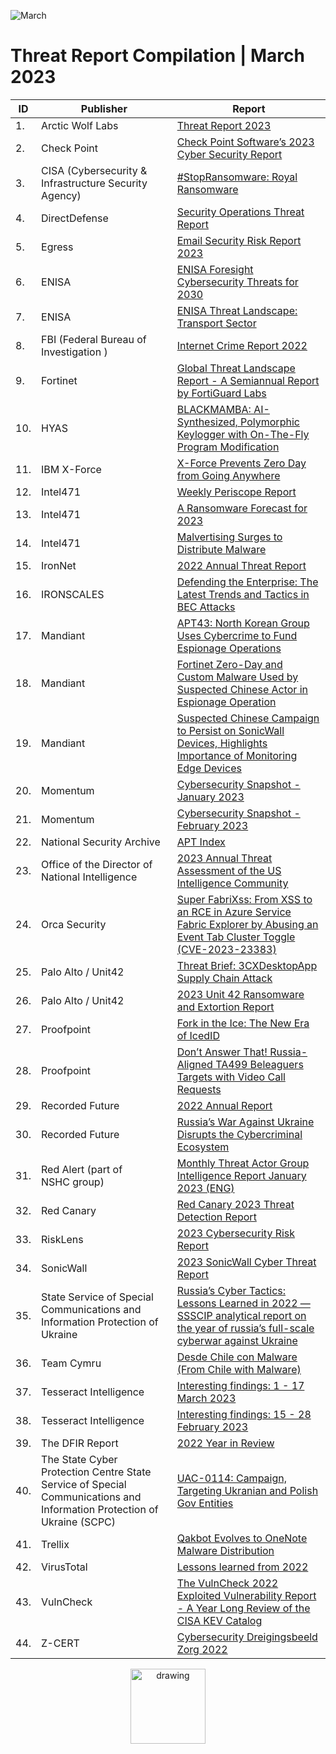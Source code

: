 ![March](https://github.com/jwennekers/2023-Threat-Report-Compilation/assets/136587455/ee6769a6-08e0-4bf4-a004-d7bb974358c3)

# Threat Report Compilation | March 2023

| ID  | Publisher  | Report |
| ------------- | ------------- | ------------- |
|1.|Arctic Wolf Labs|[Threat Report 2023](https://arcticwolf.com/resource/aw-uk/arctic-wolf-labs-2023-threat-report#page=1)|
|2.|Check Point|[Check Point Software’s 2023 Cyber Security Report](https://pages.checkpoint.com/cyber-security-report-2023.html)|
|3.|CISA (Cybersecurity & Infrastructure Security Agency)|[#StopRansomware: Royal Ransomware](https://www.cisa.gov/news-events/cybersecurity-advisories/aa23-061a)|
|4.|DirectDefense|[Security Operations Threat Report](https://www.directdefense.com/about-us/)|
|5.|Egress|[Email Security Risk Report 2023](https://www.egress.com/media/vjxp1yc2/egress_email_security_risk_report.pdf)|
|6.|ENISA|[ENISA Foresight Cybersecurity Threats for 2030](https://www.enisa.europa.eu/publications/enisa-foresight-cybersecurity-threats-for-2030)|
|7.|ENISA|[ENISA Threat Landscape: Transport Sector](https://www.enisa.europa.eu/publications/enisa-transport-threat-landscape)|
|8.|FBI (Federal Bureau of Investigation )|[Internet Crime Report 2022](https://www.ic3.gov/Media/PDF/AnnualReport/2022_IC3Report.pdf)|
|9.|Fortinet|[Global Threat Landscape Report - A Semiannual Report by FortiGuard Labs](https://www.fortinet.com/search?q=Global+Threat+Landscape+Report)|
|10.|HYAS|[BLACKMAMBA: AI-Synthesized, Polymorphic Keylogger with On-The-Fly Program Modification](https://www.hyas.com/hubfs/Downloadable%20Content/HYAS-AI-Augmented-Cyber-Attack-WP-1.1.pdf)|
|11.|IBM X-Force|[X-Force Prevents Zero Day from Going Anywhere](https://securityintelligence.com/posts/x-force-prevents-zero-day-from-going-anywhere/)|
|12.|Intel471|[Weekly Periscope Report](https://intel471.com/resources/periscope)|
|13.|Intel471|[A Ransomware Forecast for 2023](https://intel471.com/blog/a-ransomware-forecast-for-2023)|
|14.|Intel471|[Malvertising Surges to Distribute Malware](https://intel471.com/blog/malvertising-surges-to-distribute-malware)|
|15.|IronNet|[2022 Annual Threat Report](https://www.ironnet.com/hubfs/Resource%20library%20files/Annual%20Threat%20Report%202022.pdf)|
|16.|IRONSCALES|[Defending the Enterprise: The Latest Trends and Tactics in BEC Attacks](https://secure.ironscales.com/defending-the-enterprise/report-download)|
|17.|Mandiant|[APT43: North Korean Group Uses Cybercrime to Fund Espionage Operations](https://www.mandiant.com/resources/reports/apt43-north-korea-cybercrime-espionage)|
|18.|Mandiant|[Fortinet Zero-Day and Custom Malware Used by Suspected Chinese Actor in Espionage Operation](https://www.mandiant.com/resources/blog/fortinet-malware-ecosystem)|
|19.|Mandiant|[Suspected Chinese Campaign to Persist on SonicWall Devices, Highlights Importance of Monitoring Edge Devices](https://www.mandiant.com/resources/blog/suspected-chinese-persist-sonicwall)|
|20.|Momentum|[Cybersecurity Snapshot - January 2023](https://momentumcyber.com/cybersecurity-snapshot-january-2023/)|
|21.|Momentum|[Cybersecurity Snapshot - February 2023](https://momentumcyber.com/cybersecurity-snapshot-february-2023/)|
|22.|National Security Archive|[APT Index](https://embed.kumu.io/0b023bf1a971ba32510e86e8f1a38c38#apt-index)|
|23.|Office of the Director of National Intelligence|[2023 Annual Threat Assessment of the US Intelligence Community](https://www.dni.gov/index.php/newsroom/reports-publications/reports-publications-2023/item/2363-2023-annual-threat-assessment-of-the-u-s-intelligence-community)|
|24.|Orca Security|[Super FabriXss: From XSS to an RCE in Azure Service Fabric Explorer by Abusing an Event Tab Cluster Toggle (CVE-2023-23383)](https://orca.security/resources/blog/super-fabrixss-azure-vulnerability/)|
|25.|Palo Alto / Unit42|[Threat Brief: 3CXDesktopApp Supply Chain Attack](https://unit42.paloaltonetworks.com/3cxdesktopapp-supply-chain-attack/)|
|26.|Palo Alto / Unit42|[2023 Unit 42 Ransomware and Extortion Report](https://start.paloaltonetworks.com/2023-unit42-ransomware-extortion-report)|
|27.|Proofpoint|[Fork in the Ice: The New Era of IcedID](https://www.proofpoint.com/us/blog/threat-insight/fork-ice-new-era-icedid)|
|28.|Proofpoint|[Don’t Answer That! Russia-Aligned TA499 Beleaguers Targets with Video Call Requests](https://www.proofpoint.com/us/blog/threat-insight/dont-answer-russia-aligned-ta499-beleaguers-targets-video-call-requests)|
|29.|Recorded Future|[2022 Annual Report](https://go.recordedfuture.com/hubfs/reports/ta-2023-0302.pdf)|
|30.|Recorded Future|[Russia’s War Against Ukraine Disrupts the Cybercriminal Ecosystem](https://go.recordedfuture.com/hubfs/reports/cta-2023-0223.pdf)|
|31.|Red Alert (part of NSHC group)|[Monthly Threat Actor Group Intelligence Report January 2023 (ENG)](https://redalert.nshc.net/2023/03/09/monthly-threat-actor-group-intelligence-report-january-2023-eng/)|
|32.|Red Canary|[Red Canary 2023 Threat Detection Report](https://redcanary.com/resources/guides/threat-detection-report/)|
|33.|RiskLens|[2023 Cybersecurity Risk Report](https://www.risklens.com/2023-cybersecurity-risk-report)|
|34.|SonicWall|[2023 SonicWall Cyber Threat Report](https://www.sonicwall.com/resources/white-papers/2023-sonicwall-cyber-threat-report/)|
|35.|State Service of Special Communications and Information Protection of Ukraine|[Russia’s Cyber Tactics: Lessons Learned in 2022 — SSSCIP analytical report on the year of russia’s full-scale cyberwar against Ukraine](https://cip.gov.ua/en/news/russia-s-cyber-tactics-lessons-learned-in-2022-ssscip-analytical-report-on-the-year-of-russia-s-full-scale-cyberwar-against-ukraine)|
|36.|Team Cymru|[Desde Chile con Malware (From Chile with Malware)](https://www.team-cymru.com/post/from-chile-with-malware)|
|37.|Tesseract Intelligence|[Interesting findings: 1 - 17 March 2023](https://www.linkedin.com/posts/tesseract-intelligence_interesting-findings-for-1-17th-of-march-activity-7042461566595645440-G2E_/)|
|38.|Tesseract Intelligence|[Interesting findings: 15 - 28 February 2023](https://www.linkedin.com/posts/tesseract-intelligence_interesting-findings-report-second-half-activity-7036678338567942145-MSyT)|
|39.|The DFIR Report|[2022 Year in Review](https://thedfirreport.com/2023/03/06/2022-year-in-review/)|
|40.|The State Cyber Protection Centre State Service of Special Communications and Information Protection of Ukraine (SCPC)|[UAC-0114: Campaign, Targeting Ukranian and Polish Gov Entities](https://scpc.gov.ua/api/docs/4eeb6a10-b7aa-4396-8b04-e0e4b7fca1lj/4eeb6a10-b7aa-4396-8b04-e0e4b7fca1lj.pdf)|
|41.|Trellix|[Qakbot Evolves to OneNote Malware Distribution](https://www.trellix.com/en-us/about/newsroom/stories/research/qakbot-evolves-to-onenote-malware-distribution.html)|
|42.|VirusTotal|[Lessons learned from 2022](https://blog.virustotal.com/2023/01/lessons-learned-from-2022.html)|
|43.|VulnCheck|[The VulnCheck 2022 Exploited Vulnerability Report - A Year Long Review of the CISA KEV Catalog](https://vulncheck.com/blog/2022-cisa-kev-review)|
|44.|Z-CERT|[Cybersecurity Dreigingsbeeld Zorg 2022](https://www.z-cert.nl/wp-content/uploads/2023/03/Z-CERT_RapportDreigingsbeeld2022.pdf)

<div align="center">
<img src="https://github.com/jwennekers/2023-Threat-Report-Compilation/assets/136587455/6061c6fd-330d-46e4-acdd-336c580fca4e" alt="drawing" width="120"/>
</div>
